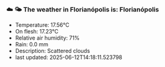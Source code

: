 ### ☁️ 🌤️  The weather in Florianópolis is: Florianópolis

- Temperature: 17.56°C
- On flesh: 17.23°C
- Relative air humidity: 71%
- Rain: 0.0 mm
- Description: Scattered clouds
- last updated: 2025-06-12T14:18:11.523798
